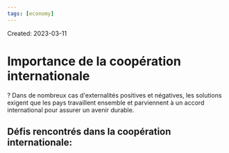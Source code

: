 ```yaml
---
tags: [economy] 
---
```

Created: 2023-03-11

# Importance de la coopération internationale
?
Dans de nombreux cas d'externalités positives et négatives, les solutions exigent que les pays travaillent ensemble et parviennent à un accord international pour assurer un avenir durable.
<!--SR:!2023-03-14,3,250-->


Défis rencontrés dans la coopération internationale:
- 